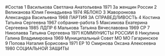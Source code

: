 #Состав
1 Василькова Светлана Анатольевна 1971 За женщин России
2 Великанова Юлия Геннадьевна 1974 ЯБЛОКО
3 Жаворонкова Александра Васильевна 1968 ПАРТИЯ ЗА СПРАВЕДЛИВОСТЬ
4 Костина Татьяна Сергеевна 1967 собрание-работа
5 Максимова Екатерина Сергеевна 1985 ЛДПР
6 Малькова Татьяна Вячеславовна 1969 СР
7 Николаева Татьяна Сергеевна 1971 КОММУНИСТЫ РОССИИ
8 Никулина Галина Владимировна 1969 Муниципальный Совет МО МО Гагаринское
9 Попова Наталия Борисовна 1971 ЕР
10 Смирнова Оксана Алексеевна 1980 СОЦИАЛЬНОЙ ЗАЩИТЫ
